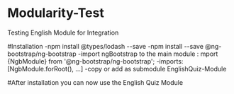 # Modularity-Test
Testing English Module for Integration


#Installation
    -npm install @types/lodash --save
    -npm install --save @ng-bootstrap/ng-bootstrap
    -import ngBootstrap to the main module : mport {NgbModule} from '@ng-bootstrap/ng-bootstrap';
    -imports: [NgbModule.forRoot(), ...]
    -copy or add as submodule EnglishQuiz-Module

#After installation you can now use the English Quiz Module